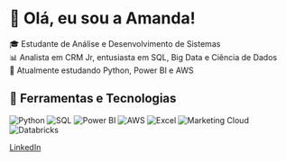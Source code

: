 # 👋 Olá, eu sou a Amanda!

🎓 Estudante de Análise e Desenvolvimento de Sistemas  
📊 Analista em CRM Jr, entusiasta em SQL, Big Data e Ciência de Dados  
🚀 Atualmente estudando Python, Power BI e AWS 

## 🔧 Ferramentas e Tecnologias  

![Python](https://img.shields.io/badge/Python-3776AB?style=for-the-badge&logo=python&logoColor=white) 
![SQL](https://img.shields.io/badge/SQL-336791?style=for-the-badge&logo=postgresql&logoColor=white) 
![Power BI](https://img.shields.io/badge/Power%20BI-F2C811?style=for-the-badge&logo=powerbi&logoColor=black) 
![AWS](https://img.shields.io/badge/AWS-232F3E?style=for-the-badge&logo=amazonaws&logoColor=white) 
![Excel](https://img.shields.io/badge/Excel-217346?style=for-the-badge&logo=microsoft-excel&logoColor=white) 
![Marketing Cloud](https://img.shields.io/badge/Marketing%20Cloud-00A1E0?style=for-the-badge&logo=salesforce&logoColor=white) 
![Databricks](https://img.shields.io/badge/Databricks-FF3621?style=for-the-badge&logo=databricks&logoColor=white)

[LinkedIn](www.linkedin.com/in/amanda0liveira)
